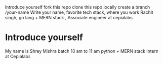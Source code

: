 Introduce yourself
fork this repo
clone this repo locally
create a branch /your-name
Write your name, favorite tech stack, where you work
Rachit singh, go lang + MERN stack , Associate engineer at cepialabs.
# Introduce yourself
My name is Shrey Mishra 
batch 10 am  to 11 am 
python + MERN stack 
Intern at Cepialabs 


